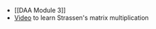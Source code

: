- [[DAA Module 3]]
- [Video](https://youtu.be/IffBzJ2sb6w) to learn Strassen's matrix multiplication